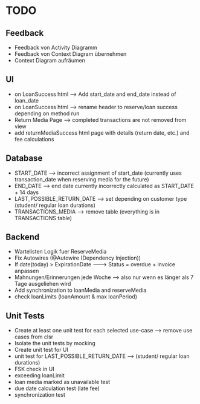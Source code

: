 # TODO
## Feedback
- Feedback von Activity Diagramm
- Feedback von Context Diagram übernehmen
- Context Diagram aufräumen


## UI
- on LoanSuccess html --> Add start_date and end_date instead of loan_date
- on LoanSuccess html --> rename header to reserve/loan success depending on method run
- Return Media Page --> completed transactions are not removed from view
- add returnMediaSuccess html page with details (return date, etc.) and fee calculations

  
## Database
- START_DATE --> incorrect assignment of start_date (currently uses transaction_date when reserving media for the future)
- END_DATE --> end date currently incorrectly calculated as START_DATE + 14 days
- LAST_POSSIBLE_RETURN_DATE --> set depending on customer type (student/ regular loan durations)
- TRANSACTIONS_MEDIA --> remove table (everything is in TRANSACTIONS table)


## Backend
- Wartelisten Logik fuer ReserveMedia
- Fix Autowires (@Autowire (Dependency Injection))
- If date(today) > ExpirationDate ---> Status = overdue + invoice anpassen
- Mahnungen/Erinnerungen jede Woche --> also nur wenn es länger als 7 Tage ausgeliehen wird
- Add synchronization to loanMedia and reserveMedia
- check loanLimits (loanAmount & max loanPeriod)


## Unit Tests
- Create at least one unit test for each selected use-case --> remove use cases from clsr
- Isolate the unit tests by mocking
- Create unit test for UI
- unit test for LAST_POSSIBLE_RETURN_DATE --> (student/ regular loan durations)
- FSK check in UI
- exceeding loanLimit
- loan media marked as unavailable test
- due date calculation test (late fee)
- synchronization test
